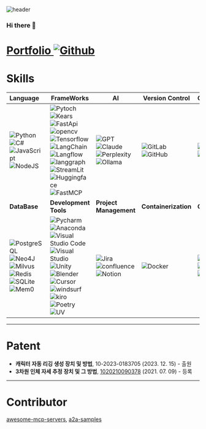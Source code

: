 ![header](https://capsule-render.vercel.app/api?type=waving&color=6994CDEE&text=&animation=twinkling&height=80)
### Hi there 👋

# [Portfolio ![Github](https://img.shields.io/badge/GitHub-181717?style=flat-square&logo=GitHub&logoColor=white)](https://kimdonghwi94.github.io/dhkim/)

# Skills

| Language               | FrameWorks                                | AI                      | Version Control                                     | Communication                                     |
| :------------------------------------- | ---------------------------------------- | ----------------------------- | ---------------------------------------- | ---------------------------------------- | 
| ![Python](https://img.shields.io/badge/-Python-3776AB?style=flat&logo=Python&logoColor=white) ![C#](https://img.shields.io/badge/C%23-452170?style=flat-square&logo=Csharp&logoColor=white) ![JavaScript](https://img.shields.io/badge/javascript-F7DF1E?style=flat-square&logo=javascript&logoColor=black) ![NodeJS](https://img.shields.io/badge/nodejs-5FA04E?style=flat-square&logo=nodedotjs&logoColor=black) | ![Pytoch](https://img.shields.io/badge/Pytoch-EEEEEE?style=flat&logo=pytorch&locoColor=black) ![Kears](https://img.shields.io/badge/Kears-D00000?style=flat&logo=keras&locoColor=black) ![FastApi](https://img.shields.io/badge/FastApi-000000?style=flat&logo=FastApi&locoColor=white) ![opencv](https://img.shields.io/badge/OpenCv-5C3EE8?style=flat&logo=Opencv&locoColor=white) ![Tensorflow](https://img.shields.io/badge/TensorFlow-FF6F00?style=flat&logo=TensorFlow&logoColor=white) ![LangChain](https://img.shields.io/badge/langchain-1C3C3C?style=flat&logo=langchain&logoColor=white) ![Langflow](https://img.shields.io/badge/Langflow-000000?style=flat&logo=Langflow&logoColor=white) ![langgraph](https://img.shields.io/badge/langgraph-1C3C3C?style=flat&logo=langgraph&logoColor=white) ![StreamLit](https://img.shields.io/badge/Streamlit-FF4B4B?style=flat&logo=Streamlit&logoColor=white) ![Huggingface](https://img.shields.io/badge/-HuggingFace-FDEE21?style=flat&logo=HuggingFace&logoColor=black) ![FastMCP](https://img.shields.io/badge/FastMCP-000000?style=flat&logo=modelcontextprotocol&logoColor=white) | ![GPT](https://img.shields.io/badge/openai-412991?style=flat&logo=openai&logoColor=white) ![Claude](https://img.shields.io/badge/claude-D97757?style=flat&logo=claude&logoColor=white) ![Perplexity](https://img.shields.io/badge/perplexity-1FB8CD?style=flat&logo=perplexity&logoColor=white) ![Ollama](https://img.shields.io/badge/ollama-000000?style=flat&logo=ollama&logoColor=white) | ![GitLab](https://img.shields.io/badge/GitLab-F05032?style=flat-square&logo=gitLab&logoColor=white) ![GitHub](https://img.shields.io/badge/GitHub-181717?style=flat-square&logo=GitHub&logoColor=white) | ![Slack](https://img.shields.io/badge/Slack-4A154B?style=flat-square&logo=Slack&logoColor=white) ![Discord](https://img.shields.io/badge/Discord-5865F2?style=flat-square&logo=Discord&logoColor=white) | 
| **DataBase**              | **Development Tools**                                |  **Project Management**                      |  **Containerization**                                    | **Os**                                    | 
|![PostgreSQL](https://img.shields.io/badge/postgresql-4169e1?style=flat-square&logo=postgresql&logoColor=white) ![Neo4J](https://img.shields.io/badge/neo4j-4581C3?style=flat-square&logo=neo4j&logoColor=white) ![Milvus](https://img.shields.io/badge/milvus-4169e1?style=flat-square&logo=milvus&logoColor=white) ![Redis](https://img.shields.io/badge/redis-%23DD0031.svg?style=flat-square&logo=redis&logoColor=white) ![SQLite](https://img.shields.io/badge/sqlite-%2307405e.svg?style=flat-square&logo=sqlite&logoColor=white) ![Mem0](https://img.shields.io/badge/mem0-000000?style=flat&logo=mem0&logoColor=white) | ![Pycharm](https://img.shields.io/badge/PyCharm%20IDE-000000?style=flat&logo=Pycharm&locoColor=yellow) ![Anaconda](https://img.shields.io/badge/Anaconda-44A833?style=flat-square&logo=anaconda&logoColor=white) ![Visual Studio Code](https://img.shields.io/badge/Visual%20Studio%20Code-007ACC.svg?&style=flat-square&logo=visual-studio-code&logoColor=white) ![Visual Studio](https://img.shields.io/badge/Visual%20Studio-5C2D91?style=flat-square&logo=visual-studio&logoColor=white) ![Unity](https://img.shields.io/badge/Unity-000000?style=flat-square&logo=Unity&logoColor=white) ![Blender](https://img.shields.io/badge/Blender-E87D0D?style=flat-square&logo=Blender&logoColor=white) ![Cursor](https://custom-icon-badges.demolab.com/badge/Cursor-000000?logo=cursor-ai-white) ![windsurf](https://img.shields.io/badge/Windsurf-0B100F?style=flat-square&logo=windsurf&logoColor=white) ![kiro](https://img.shields.io/badge/kiro-5C3EE8?style=flat-square&logo=kiro&logoColor=white) ![Poetry](https://img.shields.io/badge/Poetry-%233B82F6.svg?style=flat-square&logo=poetry&logoColor=0B3D8D) ![UV](https://img.shields.io/badge/UV-0B100F.svg?style=flat-square&logo=UV&logoColor=#DE5FE9) | ![Jira](https://img.shields.io/badge/Jira-0052CC?style=flat-square&logo=Jira&logoColor=white) ![confluence](https://img.shields.io/badge/Confluence-172B4D?style=flat-square&logo=confluence&logoColor=white) ![Notion](https://img.shields.io/badge/Notion-000000?style=flat-square&logo=Notion&logoColor=white) | ![Docker](https://img.shields.io/badge/Docker-2496ED?style=flat-square&logo=Docker&logoColor=white) | ![Windows](https://img.shields.io/badge/Windows-0078D4?style=flat-square&logo=Windows&logoColor=white) ![Linux](https://img.shields.io/badge/Linux-FCC624?style=flat-square&logo=Linux&logoColor=white) ![MacOs](https://img.shields.io/badge/MacOs-000000?style=flat-square&logo=MacOs&logoColor=white) | 

---
# Patent
- **캐릭터 자동 리깅 생성 장치 및 방법**, 10-2023-0183705 (2023. 12. 15) - 출원
- **3차원 인체 자세 추정 장치 및 그 방법**, [1020210090378](https://doi.org/10.8080/1020210090378)  (2021. 07. 09) - 등록

---
# Contributor
[awesome-mcp-servers](https://github.com/punkpeye/awesome-mcp-servers/pull/1251), [a2a-samples](https://github.com/a2aproject/a2a-samples/pull/337#issue-3355878718)

